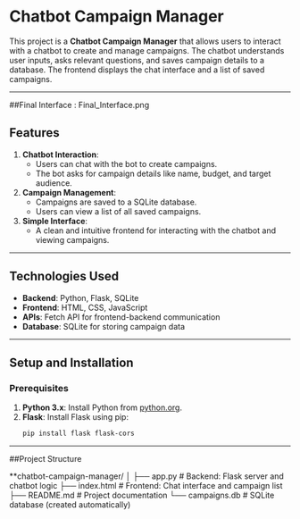 # Chatbot Campaign Manager

This project is a **Chatbot Campaign Manager** that allows users to interact with a chatbot to create and manage campaigns. The chatbot understands user inputs, asks relevant questions, and saves campaign details to a database. The frontend displays the chat interface and a list of saved campaigns.

---

##Final Interface : Final_Interface.png

## Features
1. **Chatbot Interaction**:
   - Users can chat with the bot to create campaigns.
   - The bot asks for campaign details like name, budget, and target audience.
2. **Campaign Management**:
   - Campaigns are saved to a SQLite database.
   - Users can view a list of all saved campaigns.
3. **Simple Interface**:
   - A clean and intuitive frontend for interacting with the chatbot and viewing campaigns.

---

## Technologies Used
- **Backend**: Python, Flask, SQLite
- **Frontend**: HTML, CSS, JavaScript
- **APIs**: Fetch API for frontend-backend communication
- **Database**: SQLite for storing campaign data

---

## Setup and Installation

### Prerequisites
1. **Python 3.x**: Install Python from [python.org](https://www.python.org/).
2. **Flask**: Install Flask using pip:
   ```bash
   pip install flask flask-cors

---

##Project Structure

**chatbot-campaign-manager/
│
├── app.py                # Backend: Flask server and chatbot logic
├── index.html            # Frontend: Chat interface and campaign list
├── README.md             # Project documentation
└── campaigns.db          # SQLite database (created automatically)
